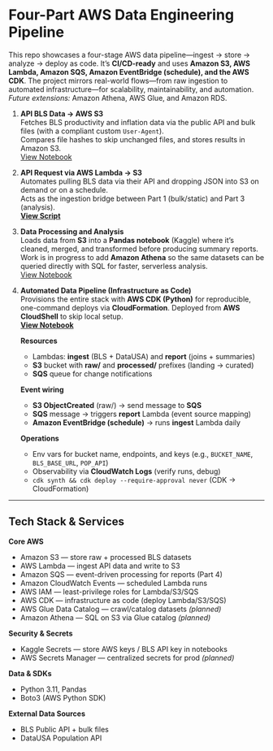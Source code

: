 # Four-Part AWS Data Engineering Pipeline
This repo showcases a four-stage AWS data pipeline—ingest → store → analyze → deploy as code. It’s **CI/CD-ready** and uses **Amazon S3, AWS Lambda, Amazon SQS, Amazon EventBridge (schedule), and the AWS CDK**. The project mirrors real-world flows—from raw ingestion to automated infrastructure—for scalability, maintainability, and automation. *Future extensions:* Amazon Athena, AWS Glue, and Amazon RDS.

1. **API BLS Data → AWS S3**  
   Fetches BLS productivity and inflation data via the public API and bulk files (with a compliant custom `User-Agent`).  
   Compares file hashes to skip unchanged files, and stores results in Amazon S3.  
   [View Notebook](s3-pipeline-bls-api-part1.ipynb)

2. **API Request via AWS Lambda → S3**  
   Automates pulling BLS data via their API and dropping JSON into S3 on demand or on a schedule.  
   Acts as the ingestion bridge between Part 1 (bulk/static) and Part 3 (analysis).  
   **[View Script](https://github.com/ScottySchmidt/AWS_DataEngineer_API/blob/main/lambda_bls_api_part2.py)**

3. **Data Processing and Analysis**  
   Loads data from **S3** into a **Pandas notebook** (Kaggle) where it’s cleaned, merged, and transformed before producing summary reports.  
   Work is in progress to add **Amazon Athena** so the same datasets can be queried directly with SQL for faster, serverless analysis.  
   [View Notebook](aws-data-pipeline-warehouse-part3.ipynb)


4. **Automated Data Pipeline (Infrastructure as Code)**  
   Provisions the entire stack with **AWS CDK (Python)** for reproducible, one-command deploys via **CloudFormation**. Deployed from **AWS CloudShell** to skip local setup.  
   **[View Notebook](https://github.com/ScottySchmidt/AWS_DataEngineer_API/blob/main/iac-cloudshell-cdk-part4.ipynb)**

   **Resources**
   - Lambdas: **ingest** (BLS + DataUSA) and **report** (joins + summaries)
   - **S3** bucket with **raw/** and **processed/** prefixes (landing → curated)
   - **SQS** queue for change notifications

   **Event wiring**
   - **S3 ObjectCreated** (raw/) → send message to **SQS**
   - **SQS** message → triggers **report** Lambda (event source mapping)
   - **Amazon EventBridge (schedule)** → runs **ingest** Lambda daily

   **Operations**
   - Env vars for bucket name, endpoints, and keys (e.g., `BUCKET_NAME`, `BLS_BASE_URL`, `POP_API`)
   - Observability via **CloudWatch Logs** (verify runs, debug)
   - `cdk synth && cdk deploy --require-approval never` (CDK → CloudFormation)


---
## Tech Stack & Services

**Core AWS**
- Amazon S3 — store raw + processed BLS datasets
- AWS Lambda — ingest API data and write to S3
- Amazon SQS — event-driven processing for reports (Part 4)
- Amazon CloudWatch Events — scheduled Lambda runs
- AWS IAM — least-privilege roles for Lambda/S3/SQS
- AWS CDK — infrastructure as code (deploy Lambda/S3/SQS)
- AWS Glue Data Catalog — crawl/catalog datasets *(planned)*
- Amazon Athena — SQL on S3 via Glue catalog *(planned)*

**Security & Secrets**
- Kaggle Secrets — store AWS keys / BLS API key in notebooks
- AWS Secrets Manager — centralized secrets for prod *(planned)*

**Data & SDKs**
- Python 3.11, Pandas
- Boto3 (AWS Python SDK)

**External Data Sources**
- BLS Public API + bulk files
- DataUSA Population API
